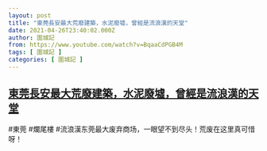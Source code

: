 ```yaml
---
layout: post
title: "東莞長安最大荒廢建築，水泥廢墟，曾經是流浪漢的天堂"
date: 2021-04-26T23:40:02.000Z
author: 圍城記
from: https://www.youtube.com/watch?v=BqaaCdPGB4M
tags: [ 圍城記 ]
categories: [ 圍城記 ]
---
```

<!--1619480402000-->
[東莞長安最大荒廢建築，水泥廢墟，曾經是流浪漢的天堂](https://www.youtube.com/watch?v=BqaaCdPGB4M)
------

<div>
#東莞 #爛尾樓 #流浪漢东莞最大废弃商场，一眼望不到尽头！荒废在这里真可惜呀！
</div>
